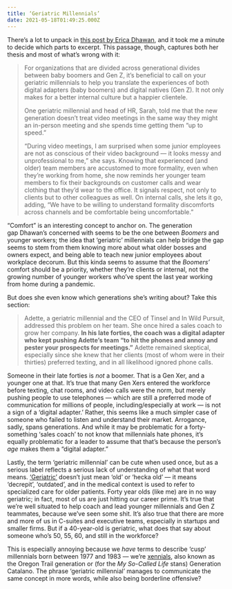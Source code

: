 ```yaml
---
title: ‘Geriatric Millennials’
date: 2021-05-18T01:49:25.000Z
---
```

There’s a lot to unpack in [this post by Erica Dhawan](https://index.medium.com/why-the-hybrid-workforce-of-the-future-depends-on-the-geriatric-millennial-6f9ff4de1d23), and it took me a minute to decide which parts to excerpt. This passage, though, captures both her thesis and most of what’s wrong with it:

> For organizations that are divided across generational divides between baby boomers and Gen Z, it’s beneficial to call on your geriatric millennials to help you translate the experiences of both digital adapters (baby boomers) and digital natives (Gen Z). It not only makes for a better internal culture but a happier clientele.
> 
> One geriatric millennial and head of HR, Sarah, told me that the new generation doesn’t treat video meetings in the same way they might an in-person meeting and she spends time getting them “up to speed.”
> 
> “During video meetings, I am surprised when some junior employees are not as conscious of their video background — it looks messy and unprofessional to me,” she says. Knowing that experienced (and older) team members are accustomed to more formality, even when they’re working from home, she now reminds her younger team members to fix their backgrounds on customer calls and wear clothing that they’d wear to the office. It signals respect, not only to clients but to other colleagues as well. On internal calls, she lets it go, adding, “We have to be willing to understand formality discomforts across channels and be comfortable being uncomfortable.”

“Comfort” is an interesting concept to anchor on. The generation gap Dhawan’s concerned with seems to be the one between _Boomers_ and younger workers; the idea that ‘geriatric’ millennials can help bridge the gap seems to stem from them knowing more about what older bosses and owners expect, and being able to teach new junior employees about workplace decorum. But this kinda seems to assume that the _Boomers’_ comfort should be a priority, whether they’re clients or internal, not the growing number of younger workers who’ve spent the last year working from home during a pandemic.

But does she even know which generations she’s writing about? Take this section:

> Adette, a geriatric millennial and the CEO of Tinsel and In Wild Pursuit, addressed this problem on her team. She once hired a sales coach to grow her company. **In his late forties, the coach was a digital adapter who kept pushing Adette’s team “to hit the phones and annoy and pester your prospects for meetings.”** Adette remained skeptical, especially since she knew that her clients (most of whom were in their thirties) preferred texting, and in all likelihood ignored phone calls.

Someone in their late forties is _not_ a boomer. That is a Gen Xer, and a younger one at that. It’s true that many Gen Xers entered the workforce before texting, chat rooms, and video calls were the norm, but merely pushing people to use telephones — which are still a preferred mode of communication for millions of people, including/especially at work — is not a sign of a ‘digital adapter.’ Rather, this seems like a much simpler case of someone who failed to listen and understand their market. Arrogance, sadly, spans generations. And while it may be problematic for a forty-something ‘sales coach’ to not know that millennials hate phones, it’s equally problematic for a leader to assume that that’s because the person’s _age_ makes them a “digital adapter.”

Lastly, the term ‘geriatric millennial’ can be cute when used once, but as a serious label reflects a serious lack of understanding of what that word means. [‘Geriatric’](https://www.lexico.com/en/definition/geriatric) doesn’t just mean ‘old’ or ‘hecka old’ — it means ‘decrepit’, ‘outdated’, and in the medical context is used to refer to specialized care for older patients. Forty year olds (like me) are in no way geriatric; in fact, most of us are just hitting our career prime. It’s true that we’re well situated to help coach and lead younger millennials and Gen Z teammates, because we’ve seen some shit. It’s also true that there are more and more of us in C-suites and executive teams, especially in startups and smaller firms. But if a 40-year-old is geriatric, what does that say about someone who’s 50, 55, 60, and still in the workforce?

This is especially annoying because we _have_ terms to describe ‘cusp’ millennials born between 1977 and 1983 — we’re [xennials](https://en.wikipedia.org/wiki/Xennials), also known as the Oregon Trail generation or (for the _My So-Called Life_ stans) Generation Catalano. The phrase ‘geriatric millennial’ manages to communicate the same concept in more words, while also being borderline offensive?
